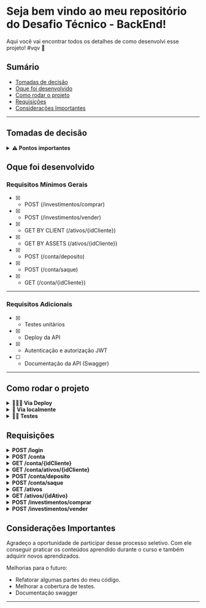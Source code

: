 # Seja bem vindo ao meu repositório do Desafio Técnico - BackEnd!

Aqui você vai encontrar todos os detalhes de como desenvolvi esse projeto! #vqv 🚀

## Sumário

- [Tomadas de decisão](#tomadas-de-decisão)
- [Oque foi desenvolvido](#oque-foi-desenvolvido)
- [Como rodar o projeto](#como-rodar-o-projeto)
- [Requisições](#requisições)
- [Considerações Importantes](#considerações-importantes)

---

## Tomadas de decisão
<details>
<summary><strong>⚠️ Pontos importantes</strong></summary><br />

1. Gerenciamento do tempo: com o intuito de dar meu melhor nesse desáfio, pois além dele,
eu trabalho para duas empresas e tenho meu deveres com a Trybe.

2. Após leitura do desafio, decidi usar JavaScript com Node.js e Express.

3. Pensando em foco no cliente, performance e no negócio:
- Para modelagem do banco de dados implementei os conceitos de normalização e crei meu
banco de dados com MySQL.
- Utilizei Arquitetura de Software MSC(Model, Service, Controller), pois ao dividir minha aplicação
em camadas facilita a manutenção, a adição de novas funcionalidades e um código mais organizado e limpo.
- Utilizei Arquitetura Web REST.
- Implementei testes para alguns endpoints.

---

 <br />
</details>

## Oque foi desenvolvido
### Requisitos Mínimos Gerais
- [x] - POST (/investimentos/comprar)
- [x] - POST (/investimentos/vender)
- [x] - GET BY CLIENT (/ativos/{idCliente})
- [x] - GET BY ASSETS (/ativos/{idCliente})
- [x] - POST (/conta/deposito)
- [x] - POST (/conta/saque)
- [x] - GET (/conta/{idCliente})

----
### Requisitos Adicionais
- [x] - Testes unitários
- [x] - Deploy da API
- [x] - Autenticação e autorização JWT
- [ ] - Documentação da API (Swagger)

----

## Como rodar o projeto

<details>
<summary><strong>👨🏽‍💻 Via Deploy</strong></summary><br />

1. Copie a `URL`
- https://lazaro-kabib-desafioxp-backend.herokuapp.com

2. Utilize alguma plataforma de API e rode os endpoints
- [Exemplo de requisição](https://prnt.sc/3CVRpyTPYx7f)
- Obs: confira na seção requisições os endpoints

---

 <br />
</details>

<details>
<summary><strong>👩‍ Via localmente</strong></summary><br />

1. Clone o repositório
- `git clone git@github.com:fontanez123/desafioXP-BackEnd.git`
- Entre na pasta: `cd desafioXP-BackEnd`

2. Instale as dependências
- `npm install`

3. Crie e configure o arquivo .env
```text
MYSQL_HOST=localhost
MYSQL_USER=seu-usuário
MYSQL_PASSWORD=seu-password
MYSQL_DATABASE=XPInc
PORT=3306
JWT_SECRET=senha-secreta
```

4. Criando banco de dados
- Abra o arquivo `XPInc.sql` e copie a query para criação do banco de dados
- Rode a query no MySQL Workbench

5. Rode a aplicação
- `npm start`

6. Utilize alguma plataforma de API e rode os endpoints
- [Exemplo de requisição](https://prnt.sc/kT8SD3439S0o)
- Obs: confira na seção requisições os endpoints

---

 <br />
 </details>
 
<details>
<summary><strong>👩‍🔧 Testes</strong></summary><br />

1. Nesse projeto fiz a cobertura de testes e para rodá-los bastar usar os comandos
abaixo:

- Testando camada Models: `npm run test:models`
- Testando camada Services: `npm run test:services`
- Testando camada Controllers: `npm run test:controllers`

---

 <br />
 </details>
 
 ## Requisições

<details>
<summary><strong>POST /login</strong></summary><br />

- O endpoint é acessível através do URL `/login`;
- Esse endpoint da acesso ao cliente a aplicação;
- O corpo da requisição deve seguir o formato abaixo:
```json
{
   "email": "lazarokabib94@gmail.com",
   "senha": "lazaro1234"
}
```

- Se o cliente fazer login com sucesso, o resultado retornado é parecido conforme exibido abaixo, com um status http `200`:
```json
{
    "token": "eyJhbGciOiJIUzI1NiIsInR5cCI6IkpXVCJ9.eyJlbWFpbCI6ImxhemFyb2thYmliOTRAZ21haWwuY29tIwiaWF0IjoxNjU4NjcyODM2LCJleHAiOjE2NTg2NzQ2MzZ9.f602FPyIoKZSLEh7sCtLuFCus-ERFiGEM2tCRbxg9T"
}
```

  **[Validações]**
  - Os campos email ou senha não podem estar vazios.  
  - Se o cliente tem cadastro.
  
 ---

 <br />
</details>

<details>
<summary><strong>POST /conta</strong></summary><br />

- O endpoint é acessível através do URL `/conta`;
- Esse endpoint insere novo cliente na tabela clientes;
- O corpo da requisição deve seguir o formato abaixo:
```json
{
    "nome": "Josenilda Agnaldo",
    "email": "josenilda123@gmail.com",
    "senha": "josenilda1234"
}
  ```
  
  - Se o cliente criar a conta com sucesso, o resultado retornado é conforme exibido abaixo, com um status http `201`:
  ```json
{
    "id": 94,
    "nome": "Josenilda Agnaldo",
    "email": "josenilda123@gmail.com"
}
  ```
  
  **[Validações]**
  - O campo nome precisa ter mais de 7 caracteres.
  - O campo senha precisa ter mais de 5 caracteres.
  - O campo email precisa ser um email válido.
  - Verifica se o cliente já possui cadastro.  
  
  ---

 <br />
</details>

<details>
<summary><strong>GET /conta/{idCliente}</strong></summary><br />

- O endpoint é acessível através do URL `/conta/:idCliente`;
- Esse endpoint me traz id, nome e saldo do cliente;
- O resultado é conforme exibido abaixo:
```json
{
    "id": 4,
    "nome": "Lázaro Kabib",
    "saldo": "215992.00"
}
```

 **[Validações]**
  - Se o idCliente informado existe um cliente com o mesmo id.
  
  ---

 <br />
</details>

<details>
<summary><strong>GET /conta/ativos/{idCliente}</strong></summary><br />

- O endpoint é acessível através do URL `/conta/ativos/:idCliente`;
- Esse endpoint mostra carteira de ativos do cliente;
- O resultado é conforme exibido abaixo:
```json
[
    {
        "idCliente": 4,
        "idAtivo": 4,
        "quantidade": 40,
        "valor": "350.20"
    },
    {
        "idCliente": 4,
        "idAtivo": 14,
        "quantidade": 20,
        "valor": "500.00"
    }
]
```

 **[Validações]**
  - Se o idCliente informado existe um cliente com o mesmo id.
  - Verifica se o cliente possui ativos comprados.
  
  ---

 <br />
</details>

<details>
<summary><strong>POST /conta/deposito</strong></summary><br />

- O endpoint é acessível através do URL `/conta/deposito`;
- Esse endpoint insere nova transação do tipo depósito na tabela transacoesConta e atualiza o saldo do cliente;
- O corpo da requisição deve seguir o formato abaixo:
```json
{
    "idCliente": 4,
    "valor": 10000
}
  ```
  
  - Se o cliente fizer o depósito com sucesso, o resultado retornado é conforme exibido abaixo, com um status http `200`:
  ```json
{
    "idCliente": 4,
    "tipo": "deposito",
    "valor": 1000
}
  ```
  
  **[Validações]**
  - Se o token de autenticação existe.
  - Se o token de autenticação expirou ou é inválido.
  - Se o cliente que fez o login é o mesmo que está realizando o depósito.
  - Se o idCliente do req.body não está vazio ou é maior que 0.
  - Se o idCliente do req.body é um número.
  - Se existe um cliente com o mesmo idCliente passado no req.body.
  - Se o valor do req.body é maior que 0.
  - Se o valor do req.body é um número.
  
  ---

 <br />
</details>

<details>
<summary><strong>POST /conta/saque</strong></summary><br />

- O endpoint é acessível através do URL `/conta/saque`;
- Esse endpoint insere nova transação do tipo saque na tabela transacoesConta e atualiza o saldo do cliente;
- O corpo da requisição deve seguir o formato abaixo:
```json
{
    "idCliente": 4,
    "valor": 10000
}
  ```
  
  - Se o cliente fizer o saque com sucesso, o resultado retornado é conforme exibido abaixo, com um status http `200`:
  ```json
{
    "idCliente": 4,
    "tipo": "saque",
    "valor": 1000
}
  ```
  
  **[Validações]**
  - Se o token de autenticação existe.
  - Se o token de autenticação expirou ou é inválido.
  - Se o cliente que fez o login é o mesmo que está realizando o saque.
  - Se o idCliente do req.body não está vazio ou é maior que 0.
  - Se o idCliente do req.body é um número.
  - Se existe um cliente com o mesmo idCliente passado no req.body.
  - Se o valor do req.body é maior que 0.
  - Se o valor do req.body é um número.
  - Se o valor do saque é menor que o saldo do cliente.
  
  ---

 <br />
</details>

<details>
<summary><strong>GET /ativos</strong></summary><br />

- O endpoint é acessível através do URL `/ativos`;
- Esse endpoint mostra todos os ativos disponíveis na corretora
- O resultado é conforme exibido abaixo:
```json
[
    {
        "id": 4,
        "nome": "VALE",
        "quantidade": 150,
        "valor": "350.20"
    },
    {
        "id": 14,
        "nome": "PETROBRAS",
        "quantidade": 380,
        "valor": "500.00"
    },
    {
        "id": 24,
        "nome": "MAGAZINE LUIZA",
        "quantidade": 150,
        "valor": "250.70"
    },
    {
        "id": 34,
        "nome": "LOJAS RENNER",
        "quantidade": 249,
        "valor": "321.30"
    },
    {
        "id": 44,
        "nome": "HAPVIDA",
        "quantidade": 334,
        "valor": "446.00"
    }
]
```
  
  ---

 <br />
</details>

<details>
<summary><strong>GET /ativos/{idAtivo}</strong></summary><br />

- O endpoint é acessível através do URL `/ativos/:idAtivo`;
- Esse endpoint me traz id, nome, quantidade e valor do Ativo disponível na corretora pelo id
- O resultado é conforme exibido abaixo:
```json
{
    "id": 4,
    "nome": "VALE",
    "quantidade": 150,
    "valor": "350.20"
}
```

 **[Validações]**
  - Se o idAtivo informado existe um ativo com o mesmo id.
  
  ---

 <br />
</details>

<details>
<summary><strong>POST /investimentos/comprar</strong></summary><br />

- O endpoint é acessível através do URL `/investimentos/comprar`;
- Esse endpoint insere uma transação de ativos na tabela trasancoesAtivos, atualiza o saldo do cliente, atualiza a carteira de ativos do cliente
e atualiza a quantidade de ativos disponíveis na corretora.
- O resultado é conforme exibido abaixo:
```json
{
    "idCliente": 4,
    "idAtivo": 4,
    "tipo": "compra",
    "quantidade": 10
}
```

 **[Validações]**
  - Se o token de autenticação existe.
  - Se o token de autenticação expirou ou é inválido.
  - Se o valor da compra é maior que o saldo do cliente.
  - Se a quantidade comprada é maior que a quantidade disponível na corretora.
  - Se o cliente que fez o login é o mesmo que está realizando a compra do ativo.
  - Se o idCliente do req.body não está vazio ou é maior que 0.
  - Se o idCliente do req.body é um número.
  - Se existe um cliente com o mesmo idCliente passado no req.body.
  - Se o idAtivo do req.body não está vazio ou é maior que 0.
  - Se o idAtivo do req.body é um número.
  - Se existe um ativo com o mesmo idAtivo passado no req.body.
  - Se a quantidade do req.body é um número.
  - Se a quantidade do req.body é maior que 0.
  
  ---

 <br />
</details>

<details>
<summary><strong>POST /investimentos/vender</strong></summary><br />

- O endpoint é acessível através do URL `/investimentos/vender`;
- Esse endpoint insere uma transação de ativos na tabela trasancoesAtivos, atualiza o saldo do cliente, atualiza a carteira de ativos do cliente
e atualiza a quantidade de ativos disponíveis na corretora.
- O resultado é conforme exibido abaixo:
```json
{
    "idCliente": 4,
    "idAtivo": 4,
    "tipo": "venda",
    "quantidade": 30
}
```

 **[Validações]**
  - Se o token de autenticação existe.
  - Se o token de autenticação expirou ou é inválido.
  - Se a quantidade vendida é maior que a quantidade disponível na carteira de ativos do cliente.
  - Se o cliente que fez o login é o mesmo que está realizando a compra do ativo.
  - Se o idCliente do req.body não está vazio ou é maior que 0.
  - Se o idCliente do req.body é um número.
  - Se existe um cliente com o mesmo idCliente passado no req.body.
  - Se o idAtivo do req.body não está vazio ou é maior que 0.
  - Se o idAtivo do req.body é um número.
  - Se existe um ativo com o mesmo idAtivo passado no req.body.
  - Se a quantidade do req.body é um número.
  - Se a quantidade do req.body é maior que 0.
  
  ---

 <br />
</details>

## Considerações Importantes

Agradeço a oportunidade de participar desse processo seletivo. Com ele conseguir
praticar os conteúdos aprendido durante o curso e também adquirir novos aprendizados.

Melhorias para o futuro:
- Refatorar algumas partes do meu código.
- Melhorar a cobertura de testes.
- Documentação swagger

---
